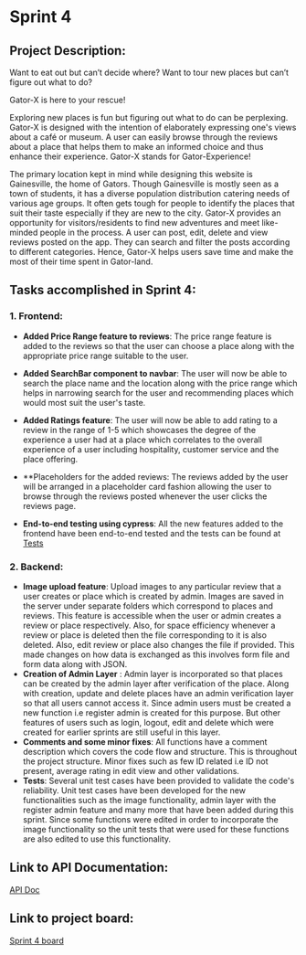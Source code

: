 # Sprint 4 

## Project Description:
Want to eat out but can’t decide where? Want to tour new places but can’t figure out what to do?

Gator-X is here to your rescue!

Exploring new places is fun but figuring out what to do can be perplexing. Gator-X is designed with the intention of elaborately expressing one's views about a café or museum. A user can easily browse through the reviews about a place that helps them to make an informed choice and thus enhance their experience. Gator-X stands for Gator-Experience! 

The primary location kept in mind while designing this website is Gainesville, the home of Gators. Though Gainesville is mostly seen as a town of students, it has a diverse population distribution catering needs of various age groups. It often gets tough for people to identify the places that suit their taste especially if they are new to the city. Gator-X provides an opportunity for visitors/residents to find new adventures and meet like-minded people in the process. A user can post, edit, delete and view reviews posted on the app. They can search and filter the posts according to different categories. Hence, Gator-X helps users save time and make the most of their time spent in Gator-land.

## Tasks accomplished in Sprint 4:
### 1. Frontend:
* **Added Price Range feature to reviews**: The price range feature is added to the reviews so that the user can choose a place along with the appropriate price range suitable to the user. 

* **Added SearchBar component to navbar**: The user will now be able to search the place name and the location along with the price range which helps in narrowing search for the user and recommending places which would most suit the user's taste.

* **Added Ratings feature**: The user will now be able to add rating to a review in the range of 1-5 which showcases the degree of the experience a user had at a place which correlates to the overall experience of a user including hospitality, customer service and the place offering.

* **Placeholders for the added reviews: The reviews added by the user will be arranged in a placeholder card fashion allowing the user to browse through the reviews posted whenever the user clicks the reviews page. 

* **End-to-end testing using cypress**: All the new features added to the frontend have been end-to-end tested and the tests can be found at [Tests](https://github.com/kamalsairajk/Gator-X/tree/main/frontend/cypress)

### 2. Backend:

* **Image upload feature**: Upload images to any particular review that a user creates or place which is created by admin. Images are saved in the server under separate folders which correspond to places and reviews. This feature is accessible when the user or admin creates a review or place respectively. Also, for space efficiency whenever a review or place is deleted then the file corresponding to it is also deleted. Also, edit review or place also changes the file if provided. This made changes on how data is exchanged as this involves form file and form data along with JSON.
* **Creation of Admin Layer** : Admin layer is incorporated so that places can be created by the admin layer after verification of the place. Along with creation, update and delete places have an admin verification layer so that all users cannot access it. Since admin users must be created a new function i.e register admin is created for this purpose. But other features of users such as login, logout, edit and delete which were created for earlier sprints are still useful in this layer.
* **Comments and some minor fixes**: All functions have a comment description which covers the code flow and structure. This is throughout the project structure. Minor fixes such as few ID related i.e ID not present, average rating in edit view and other validations.
* **Tests**: Several unit test cases have been provided to validate the code's reliability. Unit test cases have been developed for the new functionalities such as the image functionality, admin layer with the register admin feature and many more that have been added during this sprint. Since some functions were edited in order to incorporate the image functionality so the unit tests that were used for these functions are also edited to use this functionality.

## Link to API Documentation:
[API Doc](https://github.com/kamalsairajk/Gator-X/blob/main/backend/API%20Doc.MD)

## Link to project board: 
[Sprint 4 board](https://github.com/kamalsairajk/Gator-X/projects/4)

